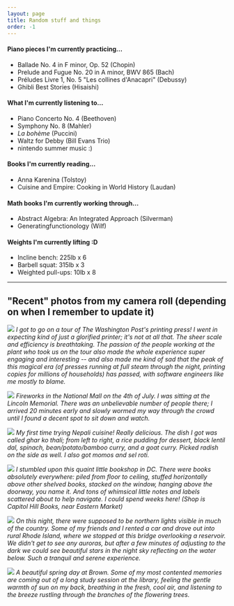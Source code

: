 ```yaml
---
layout: page
title: Random stuff and things
order: -1
---
```


#### Piano pieces I'm currently practicing...
- Ballade No. 4 in F minor, Op. 52 (Chopin)
- Prelude and Fugue No. 20 in A minor, BWV 865 (Bach)
- Préludes Livre 1, No. 5 "Les collines d'Anacapri" (Debussy)
- Ghibli Best Stories (Hisaishi)

#### What I'm currently listening to...
- Piano Concerto No. 4 (Beethoven)
- Symphony No. 8 (Mahler)
- _La bohème_ (Puccini)
- Waltz for Debby (Bill Evans Trio)
- nintendo summer music :)

#### Books I'm currently reading...
- Anna Karenina (Tolstoy)
- Cuisine and Empire: Cooking in World History (Laudan)

#### Math books I'm currently working through...
- Abstract Algebra: An Integrated Approach (Silverman)
- Generatingfunctionology (Wilf)

#### Weights I'm currently lifting :D
- Incline bench: 225lb x 6
- Barbell squat: 315lb x 3
- Weighted pull-ups: 10lb x 8

---

## "Recent" photos from my camera roll (depending on when I remember to update it)
![]({{site.baseurl}}/assets/recent-gallery/recent-5.jpg)
*I got to go on a tour of The Washington Post's printing press! I went in
expecting kind of just a glorified printer; it's not at all that. The sheer
scale and efficiency is breathtaking. The passion of the people working at the
plant who took us on the tour also made the whole experience super engaging
and interesting -- and also made me kind of sad that the peak of this magical
era (of presses running at full steam through the night, printing copies for
millions of households) has passed, with software engineers like me mostly to
blame.*

![]({{site.baseurl}}/assets/recent-gallery/recent-4.jpg)
*Fireworks in the National Mall on the 4th of July. I was sitting at the
Lincoln Memorial. There was an unbelievable number of people there; I arrived
20 minutes early and slowly wormed my way through the crowd until I found a
decent spot to sit down and watch.*

![]({{site.baseurl}}/assets/recent-gallery/recent-3.jpg)
*My first time trying Nepali cuisine! Really delicious. The dish I got was
called ghar ko thali; from left to right, a rice pudding for dessert, black
lentil dal, spinach, bean/potato/bamboo curry, and a goat curry. Picked radish
on the side as well. I also got momos and sel roti.*

![]({{site.baseurl}}/assets/recent-gallery/recent-2.jpg)
*I stumbled upon this quaint little bookshop in DC. There were books absolutely
everywhere: piled from floor to ceiling, stuffed horizontally above other
shelved books, stacked on the window, hanging above the doorway, you name it.
And tons of whimsical little notes and labels scattered about to help navigate.
I could spend weeks here! (Shop is Capitol Hill Books, near Eastern Market)*

![]({{site.baseurl}}/assets/recent-gallery/recent-1.jpg)
*On this night, there were supposed to be northern lights visible in much of the
country. Some of my friends and I rented a car and drove out into rural Rhode
Island, where we stopped at this bridge overlooking a reservoir. We didn't get
to see any auroras, but after a few minutes of adjusting to the dark we could
see beautiful stars in the night sky reflecting on the water below. Such a
tranquil and serene experience.*

![]({{site.baseurl}}/assets/recent-gallery/recent-0.jpg)
*A beautiful spring day at Brown. Some of my most contented memories are coming
out of a long study session at the library, feeling the gentle warmth of sun on
my back, breathing in the fresh, cool air, and listening to the breeze rustling
through the branches of the flowering trees.*
